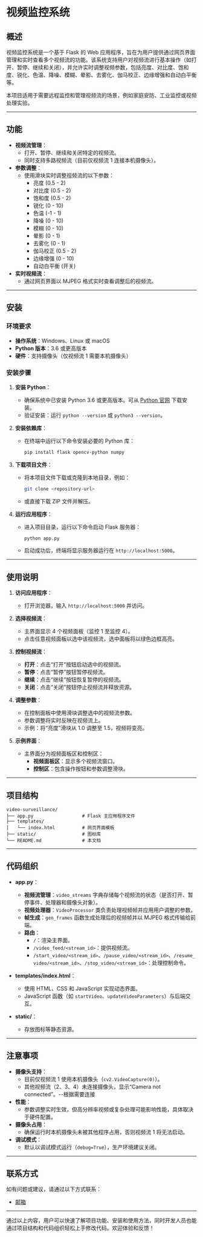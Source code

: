 # 视频监控系统 

## 概述

视频监控系统是一个基于 Flask 的 Web 应用程序，旨在为用户提供通过网页界面管理和实时查看多个视频流的功能。该系统支持用户对视频流进行基本操作（如打开、暂停、继续和关闭），并允许实时调整视频参数，包括亮度、对比度、饱和度、锐化、色温、降噪、模糊、晕影、去雾化、伽马校正、边缘增强和自动白平衡等。

本项目适用于需要远程监控和管理视频流的场景，例如家庭安防、工业监控或视频处理实验。

---

## 功能

- **视频流管理**：
  - 打开、暂停、继续和关闭特定的视频流。
  - 同时支持多路视频流（目前仅视频流 1 连接本机摄像头）。
- **参数调整**：
  - 使用滑块实时调整视频流的以下参数：
    - 亮度 (0.5 - 2)
    - 对比度 (0.5 - 2)
    - 饱和度 (0.5 - 2)
    - 锐化 (0 - 10)
    - 色温 (-1 - 1)
    - 降噪 (0 - 10)
    - 模糊 (0 - 10)
    - 晕影 (0 - 1)
    - 去雾化 (0 - 1)
    - 伽马校正 (0.5 - 2)
    - 边缘增强 (0 - 10)
    - 自动白平衡 (开关)
- **实时视频流**：
  - 通过网页界面以 MJPEG 格式实时查看调整后的视频流。

---

## 安装

### 环境要求

- **操作系统**：Windows、Linux 或 macOS
- **Python 版本**：3.6 或更高版本
- **硬件**：支持摄像头（仅视频流 1 需要本机摄像头）

### 安装步骤

1. **安装 Python**：

   - 确保系统中已安装 Python 3.6 或更高版本。可从 [Python 官网](https://www.python.org/) 下载安装。
   - 验证安装：运行 `python --version` 或 `python3 --version`。
2. **安装依赖库**：

   - 在终端中运行以下命令安装必要的 Python 库：
     ```bash
     pip install flask opencv-python numpy
     ```
3. **下载项目文件**：

   - 将本项目文件下载或克隆到本地目录，例如：
     ```bash
     git clone <repository-url>
     ```
   - 或直接下载 ZIP 文件并解压。
4. **运行应用程序**：

   - 进入项目目录，运行以下命令启动 Flask 服务器：
     ```bash
     python app.py
     ```
   - 启动成功后，终端将显示服务器运行在 `http://localhost:5000`。

---

## 使用说明

1. **访问应用程序**：

   - 打开浏览器，输入 `http://localhost:5000` 并访问。
2. **选择视频流**：

   - 主界面显示 4 个视频面板（监控 1 至监控 4）。
   - 点击任意视频面板以选中该视频流，选中面板将以绿色边框高亮。
3. **控制视频流**：

   - **打开**：点击“打开”按钮启动选中的视频流。
   - **暂停**：点击“暂停”按钮暂停视频流。
   - **继续**：点击“继续”按钮恢复暂停的视频流。
   - **关闭**：点击“关闭”按钮停止视频流并释放资源。
4. **调整参数**：

   - 在控制面板中使用滑块调整选中的视频流参数。
   - 参数调整将实时反映在视频流上。
   - 示例：将“亮度”滑块从 1.0 调整至 1.5，视频将变亮。
5. **示例界面**：

   - 主界面分为视频面板区和控制区：
     - **视频面板区**：显示多个视频流窗口。
     - **控制区**：包含操作按钮和参数调整滑块。

---

## 项目结构

```
video-surveillance/
├── app.py                  # Flask 主应用程序文件
├── templates/
│   └── index.html          # 网页界面模板
├── static/                 # 图标库
└── README.md               # 本文档
```

---

## 代码组织

- **app.py**：

  - **视频流管理**：`video_streams` 字典存储每个视频流的状态（是否打开、暂停事件、处理器和摄像头对象）。
  - **视频处理器**：`VideoProcessor` 类负责处理视频帧并应用用户调整的参数。
  - **帧生成**：`gen_frames` 函数生成处理后的视频帧并以 MJPEG 格式传输给前端。
  - **路由**：
    - `/`：渲染主界面。
    - `/video_feed/<stream_id>`：提供视频流。
    - `/start_video/<stream_id>`、`/pause_video/<stream_id>`、`/resume_video/<stream_id>`、`/stop_video/<stream_id>`：处理控制命令。
- **templates/index.html**：

  - 使用 HTML、CSS 和 JavaScript 实现动态界面。
  - JavaScript 函数（如 `startVideo`、`updateVideoParameters`）与后端交互。
- **static/**：

  - 存放图标等静态资源。

---

## 注意事项

- **摄像头支持**：
  - 目前仅视频流 1 使用本机摄像头（`cv2.VideoCapture(0)`）。
  - 其他视频流（2、3、4）未连接摄像头，显示“Camera not connected”。--根据需要连接
- **性能**：
  - 参数调整实时生效，但高分辨率视频或复杂处理可能影响性能，具体取决于硬件配置。
- **摄像头占用**：
  - 确保运行时本机摄像头未被其他程序占用，否则视频流 1 将无法启动。
- **调试模式**：
  - 默认以调试模式运行（`debug=True`），生产环境建议关闭。

---


## 联系方式

如有问题或建议，请通过以下方式联系：

- [邮箱](3143184356@qq,com)

---

通过以上内容，用户可以快速了解项目功能、安装和使用方法，同时开发人员也能通过项目结构和代码组织轻松上手修改代码。欢迎体验和反馈！

